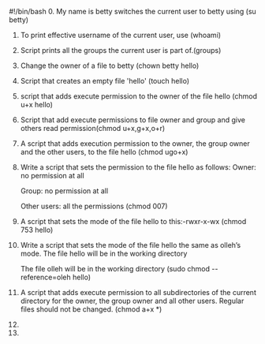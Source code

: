 #!/bin/bash
0. My name is betty switches the current user to betty using (su betty)
1. To print effective username of the current user, use (whoami)
2. Script prints all the groups the current user is part of.(groups)
3. Change the owner of a file to betty (chown betty hello)
4. Script that creates an empty file 'hello' (touch hello)
5. script that adds execute permission to the owner of the file hello (chmod u+x hello)
6. Script that add execute permissions to file owner and group and give others read permission(chmod u+x,g+x,o+r)
7. A script that adds execution permission to the owner, the group owner and the other users, to the file hello (chmod ugo+x)
8. Write a script that sets the permission to the file hello as follows:
   Owner: no permission at all

   Group: no permission at all

   Other users: all the permissions (chmod 007)
9. A script that sets the mode of the file hello to this:-rwxr-x-wx (chmod 753 hello)
10. Write a script that sets the mode of the file hello the same as olleh’s mode.
    The file hello will be in the working directory

    The file olleh will be in the working directory (sudo chmod --reference=oleh hello)
11. A script that adds execute permission to all subdirectories of the current directory for the owner, the group owner and all other    users. Regular files should not be changed. (chmod a+x *)
12.
13.
